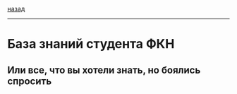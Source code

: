 [назад](../README.md)
***
# База знаний студента ФКН
## Или все, что вы хотели знать, но боялись спросить
